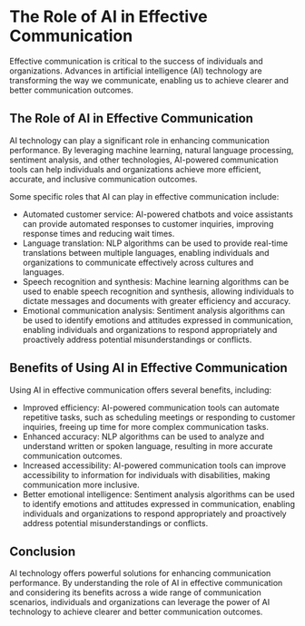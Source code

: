 The Role of AI in Effective Communication
==================================================================

Effective communication is critical to the success of individuals and organizations. Advances in artificial intelligence (AI) technology are transforming the way we communicate, enabling us to achieve clearer and better communication outcomes.

The Role of AI in Effective Communication
-----------------------------------------

AI technology can play a significant role in enhancing communication performance. By leveraging machine learning, natural language processing, sentiment analysis, and other technologies, AI-powered communication tools can help individuals and organizations achieve more efficient, accurate, and inclusive communication outcomes.

Some specific roles that AI can play in effective communication include:

* Automated customer service: AI-powered chatbots and voice assistants can provide automated responses to customer inquiries, improving response times and reducing wait times.
* Language translation: NLP algorithms can be used to provide real-time translations between multiple languages, enabling individuals and organizations to communicate effectively across cultures and languages.
* Speech recognition and synthesis: Machine learning algorithms can be used to enable speech recognition and synthesis, allowing individuals to dictate messages and documents with greater efficiency and accuracy.
* Emotional communication analysis: Sentiment analysis algorithms can be used to identify emotions and attitudes expressed in communication, enabling individuals and organizations to respond appropriately and proactively address potential misunderstandings or conflicts.

Benefits of Using AI in Effective Communication
-----------------------------------------------

Using AI in effective communication offers several benefits, including:

* Improved efficiency: AI-powered communication tools can automate repetitive tasks, such as scheduling meetings or responding to customer inquiries, freeing up time for more complex communication tasks.
* Enhanced accuracy: NLP algorithms can be used to analyze and understand written or spoken language, resulting in more accurate communication outcomes.
* Increased accessibility: AI-powered communication tools can improve accessibility to information for individuals with disabilities, making communication more inclusive.
* Better emotional intelligence: Sentiment analysis algorithms can be used to identify emotions and attitudes expressed in communication, enabling individuals and organizations to respond appropriately and proactively address potential misunderstandings or conflicts.

Conclusion
----------

AI technology offers powerful solutions for enhancing communication performance. By understanding the role of AI in effective communication and considering its benefits across a wide range of communication scenarios, individuals and organizations can leverage the power of AI technology to achieve clearer and better communication outcomes.
